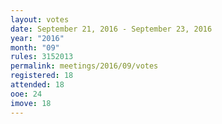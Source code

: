 ```yaml
---
layout: votes
date: September 21, 2016 - September 23, 2016
year: "2016"
month: "09"
rules: 3152013
permalink: meetings/2016/09/votes
registered: 18
attended: 18
ooe: 24
imove: 18
---
```


